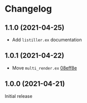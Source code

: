 # Changelog

## 1.1.0 (2021-04-25)

- Add `listiller.ex` documentation

## 1.0.1 (2021-04-22)

- Move `multi_render.ex` [08eff8e](https://github.com/DaTrader/phoenix_live_view_ext/commit/08eff8e1f546b4f6be9f41e23fa38aac8bab0244)

## 1.0.0 (2021-04-21)

Initial release
